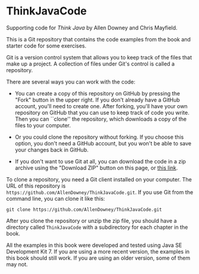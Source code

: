# ThinkJavaCode
Supporting code for *Think Java* by Allen Downey and Chris Mayfield.

This is a Git repository that contains the code examples from the book and starter code for some exercises.

Git is a version control system that allows you to keep track of the files that make up a project.
A collection of files under Git's control is called a repository.

There are several ways you can work with the code:

*   You can create a copy of this repository on GitHub by pressing the "Fork" button in the upper right.
If you don't already have a GitHub account, you'll need to create one.
After forking, you'll have your own repository on GitHub that you can use to keep track of code you write.
Then you can ``clone'' the repository, which downloads a copy of the files to your computer.

*   Or you could clone the repository without forking.  If you choose this option, you don't need a GitHub account, but you won't be able to save your changes back in GitHub.

*   If you don't want to use Git at all, you can download the code in a zip archive using the "Download ZIP" button on this page, or [this link](http://tinyurl.com/ThinkJavaCodeZip).

To clone a repository, you need a Git client installed on your computer.  The URL of this repository is `https://github.com/AllenDowney/ThinkJavaCode.git`.  If you use Git from the command line, you can clone it like this:

    git clone https://github.com/AllenDowney/ThinkJavaCode.git

After you clone the repository or unzip the zip file, you should have a directory called `ThinkJavaCode` with a subdirectory for each chapter in the book.

All the examples in this book were developed and tested using Java SE Development Kit 7.
If you are using a more recent version, the examples in this book should still work.
If you are using an older version, some of them may not.

